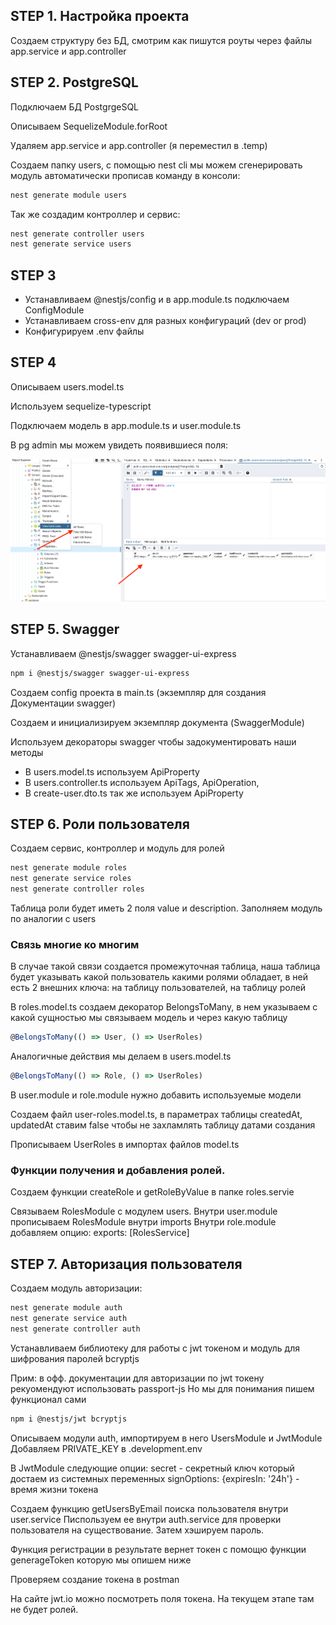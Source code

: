 ## STEP 1. Настройка проекта 
Создаем структуру без БД, смотрим как пишутся роуты через файлы 
app.service и app.controller

## STEP 2. PostgreSQL
Подключаем БД PostgrgeSQL

Описываем SequelizeModule.forRoot

Удаляем app.service и app.controller (я переместил в .temp)

Создаем папку users, с помощью nest cli мы можем сгенерировать модуль автоматически прописав команду в консоли:

```bash
nest generate module users   
```

Так же создадим контроллер и сервис:
```bash
nest generate controller users   
nest generate service users   
```

## STEP 3
- Устанавливаем  @nestjs/config и в app.module.ts подключаем ConfigModule
- Устанавливаем cross-env для разных конфигураций (dev or prod)
- Конфигурируем .env файлы

## STEP 4
Описываем users.model.ts

Используем sequelize-typescript

Подключаем модель в app.module.ts и user.module.ts

В pg admin мы можем увидеть появившиеся поля:

![Где смотреть](.md-img/pgadmin-columns.png)

## STEP 5. Swagger
Устанавливаем  @nestjs/swagger swagger-ui-express

```bash
npm i @nestjs/swagger swagger-ui-express       
```

Создаем config проекта в main.ts (экземпляр для создания Документации swagger)

Создаем и инициализируем экземпляр документа (SwaggerModule)

Используем декораторы swagger чтобы задокументировать наши методы

- В users.model.ts используем ApiProperty
- В users.controller.ts используем ApiTags, ApiOperation,
- В create-user.dto.ts так же используем ApiProperty

## STEP 6. Роли пользователя
Создаем сервис, контроллер и модуль для ролей

```bash
nest generate module roles
nest generate service roles
nest generate controller roles
```

Таблица роли будет иметь 2 поля value и description.
Заполняем модуль по аналогии c users

### Связь многие ко многим
В случае такой связи создается промежуточная таблица, наша таблица будет указывать
какой пользователь какими ролями обладает, в ней есть 
2 внешних ключа: на таблицу пользователей, на таблицу ролей

В roles.model.ts создаем декоратор BelongsToMany, в нем указываем с какой сущностью мы связываем модель и через какую таблицу
```ts
@BelongsToMany(() => User, () => UserRoles)
```

Аналогичные действия мы делаем в users.model.ts
```ts
@BelongsToMany(() => Role, () => UserRoles)
```

В user.module и role.module нужно добавить используемые модели

Создаем файл user-roles.model.ts, в параметрах таблицы 
createdAt, updatedAt ставим false чтобы не захламлять таблицу датами создания

Прописываем UserRoles в импортах файлов model.ts

### Функции получения и добавления ролей.

Создаем функции createRole и getRoleByValue в папке roles.servie

Связываем RolesModule с модулем users.
Внутри user.module прописываем RolesModule внутри imports 
Внутри role.module добавляем опцию:  exports: [RolesService]

## STEP 7. Авторизация пользователя


Создаем модуль авторизации:

```bash
nest generate module auth 
nest generate service auth 
nest generate controller auth 
```

Устанавливаем библиотеку для работы с jwt токеном и модуль для шифрования паролей bcryptjs

Прим: в офф. документации для авторизации по jwt токену рекуомендуют использовать passport-js
Но мы для понимания пишем функционал сами 
```bash
npm i @nestjs/jwt bcryptjs
```

Описываем модули auth, импортируем в него UsersModule и JwtModule
Добавляем PRIVATE_KEY в .development.env

В JwtModule следующие опции:
secret - секретный ключ который достаем из системных переменных
signOptions: {expiresIn: '24h'} - время жизни токена

Cоздаем функцию getUsersByEmail поиска пользователя внутри user.service
Писпользуем ее внутри auth.service для проверки пользователя на существование.
Затем хэшируем пароль.

Функция регистрации в результате вернет токен с помощю функции generageToken которую мы опишем ниже

Проверяем создание токена в postman

На сайте jwt.io можно посмотреть поля токена. На текущем этапе там не будет ролей.

